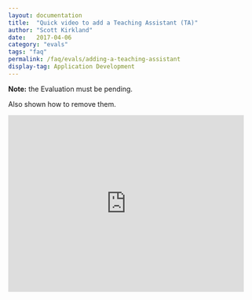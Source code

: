```yaml
---
layout: documentation
title:  "Quick video to add a Teaching Assistant (TA)"
author: "Scott Kirkland"
date:   2017-04-06
category: "evals"
tags: "faq"
permalink: /faq/evals/adding-a-teaching-assistant
display-tag: Application Development
---
```


**Note:** the Evaluation must be pending.

Also shown how to remove them.

<iframe width="480" height="360" src="https://www.youtube.com/embed/IwFsBlzYMtI" frameborder="0"> </iframe>
